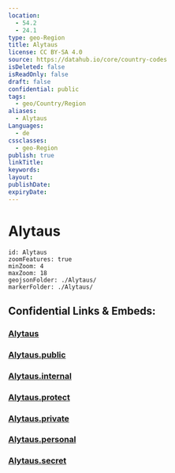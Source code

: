 ```yaml
---
location:
  - 54.2
  - 24.1
type: geo-Region
title: Alytaus
license: CC BY-SA 4.0
source: https://datahub.io/core/country-codes
isDeleted: false
isReadOnly: false
draft: false
confidential: public
tags:
  - geo/Country/Region
aliases:
  - Alytaus
Languages:
  - de
cssclasses:
  - geo-Region
publish: true
linkTitle:
keywords:
layout:
publishDate:
expiryDate:
---
```


# Alytaus

```leaflet
id: Alytaus
zoomFeatures: true 
minZoom: 4 
maxZoom: 18
geojsonFolder: ./Alytaus/
markerFolder: ./Alytaus/
```


## Confidential Links & Embeds: 

### [Alytaus](/_Standards/Earth/Continent/Europe/Europe~North/Lithuania/Counties~Lithuania/Alytaus.md) 

### [Alytaus.public](/_public/Earth/Continent/Europe/Europe~North/Lithuania/Counties~Lithuania/Alytaus.public.md) 

### [Alytaus.internal](/_internal/Earth/Continent/Europe/Europe~North/Lithuania/Counties~Lithuania/Alytaus.internal.md) 

### [Alytaus.protect](/_protect/Earth/Continent/Europe/Europe~North/Lithuania/Counties~Lithuania/Alytaus.protect.md) 

### [Alytaus.private](/_private/Earth/Continent/Europe/Europe~North/Lithuania/Counties~Lithuania/Alytaus.private.md) 

### [Alytaus.personal](/_personal/Earth/Continent/Europe/Europe~North/Lithuania/Counties~Lithuania/Alytaus.personal.md) 

### [Alytaus.secret](/_secret/Earth/Continent/Europe/Europe~North/Lithuania/Counties~Lithuania/Alytaus.secret.md)

